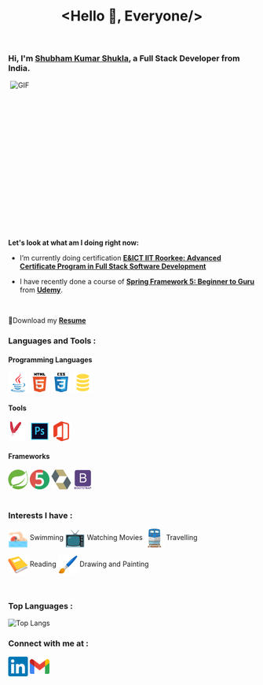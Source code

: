 <div align="center">
<h1 align="center">	&lt;Hello 👋,  Everyone/&gt;</h1>
</div>
<br />

### Hi, I'm <a href="https://shubhamshukla7794.github.io/">Shubham Kumar Shukla</a>, a Full Stack Developer from India.

<img align="right" alt="GIF" src="https://user-images.githubusercontent.com/37581959/141803278-86a2df71-ab7c-42b9-9e40-3c9f12172c38.gif" width="500" height="320" />

**Let's look at what am I doing right now:**

- I’m currently doing certification [**E&ICT IIT Roorkee: Advanced Certificate Program in Full Stack Software Development**](https://www.greatlearning.in/advanced-certification-full-stack-software-development-iit-roorkee)

- I have recently done a course of [**Spring Framework 5: Beginner to Guru**](https://www.udemy.com/spring-framework-5-beginner-to-guru) from [**Udemy**](https://www.udemy.com).


<br />

📝Download my [**Resume**](https://shubhamshukla7794.github.io/assest/Shubham%20Kumar%20Shukla%20Resume.pdf)
<h3 align="left">Languages and Tools :</h3>
<h4 align="left">Programming Languages</h4>
<a href="https://www.java.com" target="_blank" rel="noreferrer"> <img src="https://raw.githubusercontent.com/devicons/devicon/master/icons/java/java-original.svg" alt="java" width="40" height="40"/></a> 
<a href="https://www.w3.org/html/" target="_blank" rel="noreferrer"> <img src="https://raw.githubusercontent.com/devicons/devicon/master/icons/html5/html5-original-wordmark.svg" alt="html5" width="40" height="40"/></a> 
<a href="https://www.w3schools.com/css/" target="_blank" rel="noreferrer"> <img src="https://raw.githubusercontent.com/devicons/devicon/master/icons/css3/css3-original-wordmark.svg" alt="css3" width="40" height="40"/></a> 
<a href="https://www.w3schools.com/sql/" target="_blank" rel="noreferrer"> <img src="https://raw.githubusercontent.com/shubhamshukla7794/shubhamshukla7794.github.io/master/svgs/SQL.svg" alt="sql" width="40" height="40"/></a> 

<h4 align="left">Tools</h4>
<a href="https://maven.apache.org/" target="_blank" rel="noreferrer"> <img src="https://raw.githubusercontent.com/shubhamshukla7794/shubhamshukla7794.github.io/master/svgs/Maven.svg" alt="maven" width="40" height="40"/></a> 
<a href="https://www.photoshop.com/en" target="_blank" rel="noreferrer"> <img src="https://raw.githubusercontent.com/shubhamshukla7794/shubhamshukla7794.github.io/master/svgs/Photoshop.svg" alt="photoshop" width="40" height="40"/></a> 
<a href="https://www.office.com/" target="_blank" rel="noreferrer"> <img src="https://raw.githubusercontent.com/shubhamshukla7794/shubhamshukla7794.github.io/master/svgs/MSOffice.svg" alt="office" width="40" height="40"/></a> 

<h4 align="left">Frameworks</h4>
<a href="https://spring.io/" target="_blank" rel="noreferrer"> <img src="https://raw.githubusercontent.com/shubhamshukla7794/shubhamshukla7794.github.io/master/svgs/Spring.svg" alt="spring" width="40" height="40"/></a> 
<a href="https://junit.org/junit5/" target="_blank" rel="noreferrer"> <img src="https://raw.githubusercontent.com/shubhamshukla7794/shubhamshukla7794.github.io/master/svgs/JUnit.svg" alt="junit" width="40" height="40"/></a> 
<a href="https://hibernate.org/" target="_blank" rel="noreferrer"> <img src="https://raw.githubusercontent.com/shubhamshukla7794/shubhamshukla7794.github.io/master/svgs/Hibernate.svg" alt="hibernate" width="40" height="40"/></a> 
<a href="https://getbootstrap.com" target="_blank" rel="noreferrer"> <img src="https://raw.githubusercontent.com/devicons/devicon/master/icons/bootstrap/bootstrap-plain-wordmark.svg" alt="bootstrap" width="40" height="40"/> </a> 
<br><br>
<h3 align="left">Interests I have :</h3>
<span><img align="center" src="https://raw.githubusercontent.com/shubhamshukla7794/shubhamshukla7794.github.io/master/svgs/Swim.svg" alt="swim" width="40" height="40"/> Swimming</span>
<span><img align="center" src="https://raw.githubusercontent.com/shubhamshukla7794/shubhamshukla7794.github.io/master/svgs/TV.svg" alt="tv" width="40" height="40"/> Watching Movies</span>
<span><img align="center" src="https://raw.githubusercontent.com/shubhamshukla7794/shubhamshukla7794.github.io/master/svgs/Train.svg" alt="train" width="40" height="40"/> Travelling</span>
<p><span><img align="center" src="https://raw.githubusercontent.com/shubhamshukla7794/shubhamshukla7794.github.io/master/svgs/Book.svg" alt="book" width="40" height="40"/> Reading</span>
<span><img align="center" src="https://raw.githubusercontent.com/shubhamshukla7794/shubhamshukla7794.github.io/master/svgs/Brush.svg" alt="train" width="40" height="40"/> Drawing and Painting</span></p>
<br>

<h3 align="left">Top Languages :</h3>

![Top Langs](https://github-readme-stats.vercel.app/api/top-langs/?username=shubhamshukla7794&hide=TeX&layout=compact)

<h3 align="left">Connect with me at :</h3>  
<p align="left">  
<a href="https://linkedin.com/in/shubhamshukla7794" target="blank"><img align="center" src="https://raw.githubusercontent.com/shubhamshukla7794/shubhamshukla7794.github.io/master/svgs/Linkedin.svg" alt="shubhamshukla7794" height="40" width="40" /></a>  
<a href="mailto:shubhamshukla7794@gmail.com"><img align="center" src="https://raw.githubusercontent.com/shubhamshukla7794/shubhamshukla7794.github.io/master/svgs/Gmail_icon.svg" alt="shubhamshukla7794" height="30" width="40" /></a>
</p>
